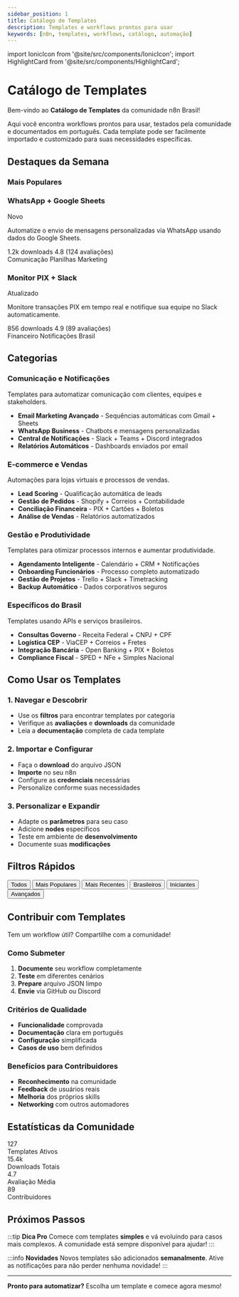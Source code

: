 ```yaml
---
sidebar_position: 1
title: Catálogo de Templates
description: Templates e workflows prontos para usar
keywords: [n8n, templates, workflows, catálogo, automação]
---
```

import IonicIcon from '@site/src/components/IonicIcon';
import HighlightCard from '@site/src/components/HighlightCard';

# <IonicIcon name="grid-outline" size={32} /> Catálogo de Templates

Bem-vindo ao **Catálogo de Templates** da comunidade n8n Brasil!

Aqui você encontra workflows prontos para usar, testados pela comunidade e documentados em português. Cada template pode ser facilmente importado e customizado para suas necessidades específicas.

## <IonicIcon name="trending-up-outline" size={24} color="#ea4b71" /> **Destaques da Semana**

### <IonicIcon name="flame-outline" size={20} color="#f59e0b" /> Mais Populares

<div className="template-grid">
<div className="template-card featured">
<div className="template-header">
<h3>WhatsApp + Google Sheets</h3>
<span className="template-badge">Novo</span>
</div>
<p>Automatize o envio de mensagens personalizadas via WhatsApp usando dados do Google Sheets.</p>
<div className="template-stats">
<span>1.2k downloads</span>
<span>4.8 (124 avaliações)</span>
</div>
<div className="template-tags">
<span>Comunicação</span>
<span>Planilhas</span>
<span>Marketing</span>
</div>
</div>

<div className="template-card">
<div className="template-header">
<h3>Monitor PIX + Slack</h3>
<span className="template-badge">Atualizado</span>
</div>
<p>Monitore transações PIX em tempo real e notifique sua equipe no Slack automaticamente.</p>
<div className="template-stats">
<span>856 downloads</span>
<span>4.9 (89 avaliações)</span>
</div>
<div className="template-tags">
<span>Financeiro</span>
<span>Notificações</span>
<span>Brasil</span>
</div>
</div>
</div>

## <IonicIcon name="apps-outline" size={24} color="#ea4b71" /> **Categorias**

### <IonicIcon name="chatbubbles-outline" size={20} color="#10b981" /> Comunicação e Notificações
Templates para automatizar comunicação com clientes, equipes e stakeholders.

- <IonicIcon name="mail-outline" size={16} color="#6b7280" /> **Email Marketing Avançado** - Sequências automáticas com Gmail + Sheets
- <IonicIcon name="logo-whatsapp" size={16} color="#6b7280" /> **WhatsApp Business** - Chatbots e mensagens personalizadas
- <IonicIcon name="notifications-outline" size={16} color="#6b7280" /> **Central de Notificações** - Slack + Teams + Discord integrados
- <IonicIcon name="bar-chart-outline" size={16} color="#6b7280" /> **Relatórios Automáticos** - Dashboards enviados por email

### <IonicIcon name="storefront-outline" size={20} color="#10b981" /> E-commerce e Vendas
Automações para lojas virtuais e processos de vendas.

- <IonicIcon name="person-outline" size={16} color="#6b7280" /> **Lead Scoring** - Qualificação automática de leads
- <IonicIcon name="basket-outline" size={16} color="#6b7280" /> **Gestão de Pedidos** - Shopify + Correios + Contabilidade
- <IonicIcon name="card-outline" size={16} color="#6b7280" /> **Conciliação Financeira** - PIX + Cartões + Boletos
- <IonicIcon name="analytics-outline" size={16} color="#6b7280" /> **Análise de Vendas** - Relatórios automatizados

### <IonicIcon name="briefcase-outline" size={20} color="#10b981" /> Gestão e Produtividade
Templates para otimizar processos internos e aumentar produtividade.

- <IonicIcon name="calendar-outline" size={16} color="#6b7280" /> **Agendamento Inteligente** - Calendário + CRM + Notificações
- <IonicIcon name="people-outline" size={16} color="#6b7280" /> **Onboarding Funcionários** - Processo completo automatizado
- <IonicIcon name="list-outline" size={16} color="#6b7280" /> **Gestão de Projetos** - Trello + Slack + Timetracking
- <IonicIcon name="cloud-upload-outline" size={16} color="#6b7280" /> **Backup Automático** - Dados corporativos seguros

### <IonicIcon name="location-outline" size={20} color="#10b981" /> Específicos do Brasil
Templates usando APIs e serviços brasileiros.

- <IonicIcon name="document-text-outline" size={16} color="#6b7280" /> **Consultas Governo** - Receita Federal + CNPJ + CPF
- <IonicIcon name="navigate-outline" size={16} color="#6b7280" /> **Logística CEP** - ViaCEP + Correios + Fretes
- <IonicIcon name="card-outline" size={16} color="#6b7280" /> **Integração Bancária** - Open Banking + PIX + Boletos
- <IonicIcon name="receipt-outline" size={16} color="#6b7280" /> **Compliance Fiscal** - SPED + NFe + Simples Nacional

## **Como Usar os Templates**

### **1. Navegar e Descobrir**
- Use os **filtros** para encontrar templates por categoria
- Verifique as **avaliações** e **downloads** da comunidade
- Leia a **documentação** completa de cada template

### **2. Importar e Configurar**
- Faça o **download** do arquivo JSON
- **Importe** no seu n8n
- Configure as **credenciais** necessárias
- Personalize conforme suas necessidades

### **3. Personalizar e Expandir**
- Adapte os **parâmetros** para seu caso
- Adicione **nodes** específicos
- Teste em ambiente de **desenvolvimento**
- Documente suas **modificações**

## **Filtros Rápidos**

<div className="filter-buttons">
<button className="filter-btn active">Todos</button>
<button className="filter-btn">Mais Populares</button>
<button className="filter-btn">Mais Recentes</button>
<button className="filter-btn">Brasileiros</button>
<button className="filter-btn">Iniciantes</button>
<button className="filter-btn">Avançados</button>
</div>

## **Contribuir com Templates**

Tem um workflow útil? Compartilhe com a comunidade!

### Como Submeter
1. **Documente** seu workflow completamente
2. **Teste** em diferentes cenários
3. **Prepare** arquivo JSON limpo
4. **Envie** via GitHub ou Discord

### Critérios de Qualidade
- **Funcionalidade** comprovada
- **Documentação** clara em português
- **Configuração** simplificada
- **Casos de uso** bem definidos

### Benefícios para Contribuidores
- **Reconhecimento** na comunidade
- **Feedback** de usuários reais
- **Melhoria** dos próprios skills
- **Networking** com outros automadores

## **Estatísticas da Comunidade**

<div className="stats-grid">
<div className="stat-card">
<div className="stat-number">127</div>
<div className="stat-label">Templates Ativos</div>
</div>
<div className="stat-card">
<div className="stat-number">15.4k</div>
<div className="stat-label">Downloads Totais</div>
</div>
<div className="stat-card">
<div className="stat-number">4.7</div>
<div className="stat-label">Avaliação Média</div>
</div>
<div className="stat-card">
<div className="stat-number">89</div>
<div className="stat-label">Contribuidores</div>
</div>
</div>

## **Próximos Passos**

:::tip **Dica Pro**
Comece com templates **simples** e vá evoluindo para casos mais complexos. A comunidade está sempre disponível para ajudar!
:::

:::info **Novidades**
Novos templates são adicionados **semanalmente**. Ative as notificações para não perder nenhuma novidade!
:::

---

**Pronto para automatizar?** Escolha um template e comece agora mesmo! 